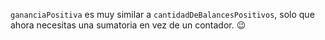 `gananciaPositiva` es muy similar a `cantidadDeBalancesPositivos`, solo que ahora necesitas una sumatoria en vez de un contador. :wink: